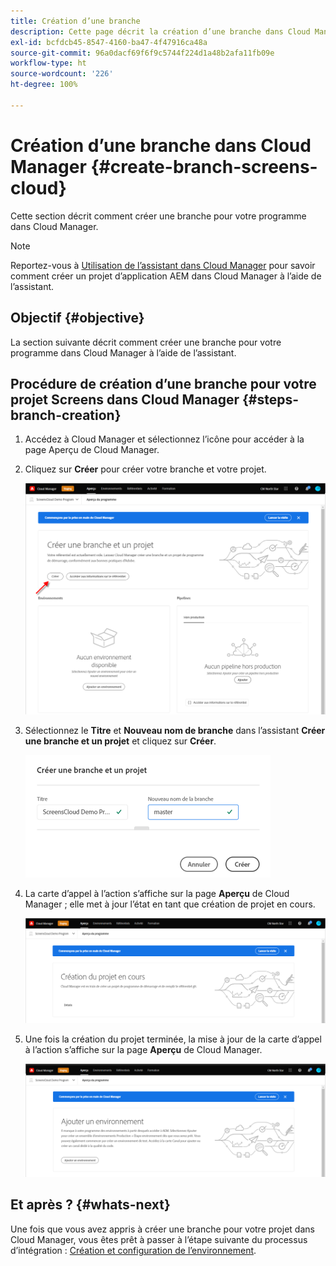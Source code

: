 ```yaml
---
title: Création d’une branche
description: Cette page décrit la création d’une branche dans Cloud Manager pour Screens as a Cloud Service.
exl-id: bcfdcb45-8547-4160-ba47-4f47916ca48a
source-git-commit: 96a0dacf69f6f9c5744f224d1a48b2afa11fb09e
workflow-type: ht
source-wordcount: '226'
ht-degree: 100%

---
```


# Création d’une branche dans Cloud Manager {#create-branch-screens-cloud}

Cette section décrit comment créer une branche pour votre programme dans Cloud Manager.

>[!NOTE]
>Reportez-vous à [Utilisation de l’assistant dans Cloud Manager](https://experienceleague.adobe.com/docs/experience-manager-cloud-service/onboarding/getting-access/create-application-project/using-the-wizard.html?lang=fr) pour savoir comment créer un projet d’application AEM dans Cloud Manager à l’aide de l’assistant.

## Objectif {#objective}

La section suivante décrit comment créer une branche pour votre programme dans Cloud Manager à l’aide de l’assistant.

## Procédure de création d’une branche pour votre projet Screens dans Cloud Manager {#steps-branch-creation}

1. Accédez à Cloud Manager et sélectionnez l’icône pour accéder à la page Aperçu de Cloud Manager.

1. Cliquez sur **Créer** pour créer votre branche et votre projet.

   ![image](/help/screens-cloud/assets/onboarding/create-branch1.png)

1. Sélectionnez le **Titre** et **Nouveau nom de branche** dans l’assistant **Créer une branche et un projet** et cliquez sur **Créer**.

   ![image](/help/screens-cloud/assets/onboarding/create-branch2.png)

1. La carte d’appel à l’action s’affiche sur la page **Aperçu** de Cloud Manager ; elle met à jour l’état en tant que création de projet en cours.

   ![image](/help/screens-cloud/assets/onboarding/create-branch3.png)

1. Une fois la création du projet terminée, la mise à jour de la carte d’appel à l’action s’affiche sur la page **Aperçu** de Cloud Manager.

   ![image](/help/screens-cloud/assets/onboarding/create-branch4.png)

## Et après ? {#whats-next}

Une fois que vous avez appris à créer une branche pour votre projet dans Cloud Manager, vous êtes prêt à passer à l’étape suivante du processus d’intégration : [Création et configuration de l’environnement](/help/screens-cloud/onboarding-screens-cloud/creating-an-environment.md).
